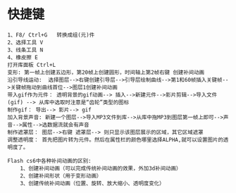 # 快捷键 
	1、F8/ Ctrl+G   转换成组(元)件
	2、选择工具 V
	3、线条工具 N
	4、橡皮擦 E
	打开库面板 Ctrl+L
	变形: 第一帧上创建五边形，第20帧上创建圆形，时间轴上第2帧右键 创建补间动画
	沿引导线运动:  选择图层-->右键创建引导层-->引导层绘制曲线-->第1和60帧插入关键帧-->关键帧拖动到曲线首位-->图层1创建补间动画
	带入gif作为元件： 透明背景的gif动画--> 插入-->新建元件-->影片剪辑-->导入文件(gif) --> 从库中选取时注意是“齿轮”类型的图标
	制作gif： 导出--> 影片--> gif
	加入背景声音: 新建一个图层-->导入MP3文件到库-->从库中拖MP3到图层第一帧上即可-->声音-->属性-->选数据流就会有声音
	制作遮罩层： 图层-->右键 遮罩层--> 则只显示该图层展示的区域，其它区域遮罩
	调整透明度： 首先把图片转为元件。然后在属性栏的颜色哪里选择ALPHA,就可以设置图片的透明度了。
	
	Flash cs6中各种补间动画的区别:
		1、创建补间动画（可以完成传统补间动画的效果，外加3d补间动画）
		2、创建补间形状（用于变形动画）
		3、创建传统补间动画（位置、旋转、放大缩小、透明度变化）
	
